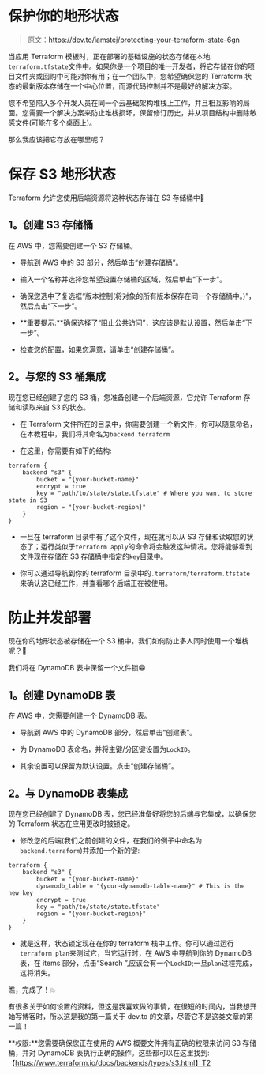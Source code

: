 # 保护你的地形状态

> 原文：<https://dev.to/iamstej/protecting-your-terraform-state-6gn>

当应用 Terraform 模板时，正在部署的基础设施的状态存储在本地`terraform.tfstate`文件中。如果你是一个项目的唯一开发者，将它存储在你的项目文件夹或回购中可能对你有用；在一个团队中，您希望确保您的 Terraform 状态的最新版本存储在一个中心位置，而源代码控制并不是最好的解决方案。

您不希望陷入多个开发人员在同一个云基础架构堆栈上工作，并且相互影响的局面。您需要一个解决方案来防止堆栈损坏，保留修订历史，并从项目结构中删除敏感文件(可能在多个桌面上)。

那么我应该把它存放在哪里呢？

# 保存 S3 地形状态

Terraform 允许您使用后端资源将这种状态存储在 S3 存储桶中🎉

## 1。创建 S3 存储桶

在 AWS 中，您需要创建一个 S3 存储桶。

*   导航到 AWS 中的 S3 部分，然后单击“创建存储桶”。

*   输入一个名称并选择您希望设置存储桶的区域，然后单击“下一步”。

*   确保您选中了复选框“版本控制(将对象的所有版本保存在同一个存储桶中。)”，然后点击“下一步”。

*   **重要提示:**确保选择了“阻止公共访问”，这应该是默认设置，然后单击“下一步”。

*   检查您的配置，如果您满意，请单击“创建存储桶”。

## 2。与您的 S3 桶集成

现在您已经创建了您的 S3 桶，您准备创建一个后端资源，它允许 Terraform 存储和读取来自 S3 的状态。

*   在 Terraform 文件所在的目录中，你需要创建一个新文件，你可以随意命名，在本教程中，我们将其命名为`backend.terraform`

*   在这里，你需要有如下的结构:

```
terraform {
    backend "s3" {
        bucket = "{your-bucket-name}"
        encrypt = true
        key = "path/to/state/state.tfstate" # Where you want to store state in S3
        region = "{your-bucket-region}"
    }
} 
```

*   一旦在 terraform 目录中有了这个文件，现在就可以从 S3 存储和读取您的状态了；运行类似于`terraform apply`的命令将会触发这种情况。您将能够看到文件现在存储在 S3 存储桶中指定的`key`目录中。

*   你可以通过导航到你的 terraform 目录中的`.terraform/terraform.tfstate`来确认这已经工作，并查看哪个后端正在被使用。

# 防止并发部署

现在你的地形状态被存储在一个 S3 桶中，我们如何防止多人同时使用一个堆栈呢？🤯

我们将在 DynamoDB 表中保留一个文件锁😁

## 1。创建 DynamoDB 表

在 AWS 中，您需要创建一个 DynamoDB 表。

*   导航到 AWS 中的 DynamoDB 部分，然后单击“创建表”。

*   为 DynamoDB 表命名，并将主键/分区键设置为`LockID`。

*   其余设置可以保留为默认设置。点击“创建存储桶”。

## 2。与 DynamoDB 表集成

现在您已经创建了 DynamoDB 表，您已经准备好将您的后端与它集成，以确保您的 Terraform 状态在应用更改时被锁定。

*   修改您的后端(我们之前创建的文件，在我们的例子中命名为`backend.terraform`)并添加一个新的键:

```
terraform {
    backend "s3" {
        bucket = "{your-bucket-name}"
        dynamodb_table = "{your-dynamodb-table-name}" # This is the new key
        encrypt = true
        key = "path/to/state/state.tfstate"
        region = "{your-bucket-region}"
    }
} 
```

*   就是这样，状态锁定现在在你的 terraform 栈中工作。你可以通过运行`terraform plan`来测试它，当它运行时，在 AWS 中导航到你的 DynamoDB 表，在 items 部分，点击“Search ”,应该会有一个`LockID`;一旦`plan`过程完成，这将消失。

瞧，完成了！💥

有很多关于如何设置的资料，但这是我喜欢做的事情，在很短的时间内，当我想开始写博客时，所以这是我的第一篇关于 dev.to 的文章，尽管它不是这类文章的第一篇！

**权限:**您需要确保您正在使用的 AWS 概要文件拥有正确的权限来访问 S3 存储桶，并对 DynamoDB 表执行正确的操作。这些都可以在这里找到:【https://www.terraform.io/docs/backends/types/s3.html】T2